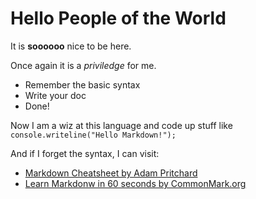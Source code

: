 # Hello People of the World

It is **soooooo** nice to be here.

Once again it is a *priviledge* for me.

* Remember the basic syntax
* Write your doc
* Done!

Now I am a wiz at this language and code up stuff like `console.writeline("Hello Markdown!");`

And if I forget the syntax, I can visit:

* [Markdown Cheatsheet by Adam Pritchard](https://github.com/adam-p/markdown-here/wiki/Markdown-Cheatsheet)
* [Learn Markdonw in 60 seconds by CommonMark.org](http://commonmark.org/help/)
